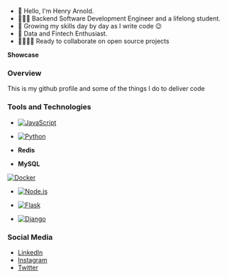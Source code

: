 - 👋 Hello, I'm Henry Arnold.
- 👨🏾‍💻 Backend Software Development Engineer and a lifelong student.
- 🌱 Growing my skills day by day as I write code 😉
- 🫣 Data and Fintech Enthusiast.
- 🫱🏾‍🫲🏽 Ready to collaborate on open source projects


**Showcase**

### Overview
This is my github profile and some of the things I do to deliver code

### Tools and Technologies

- [![JavaScript](https://upload.wikimedia.org/wikipedia/commons/thumb/6/6a/JavaScript-logo.png/50px-JavaScript-logo.png)](https://developer.mozilla.org/en-US/docs/Web/JavaScript)
  
- [![Python](https://upload.wikimedia.org/wikipedia/commons/thumb/c/c3/Python-logo-notext.svg/50px-Python-logo-notext.svg.png)](https://docs.python.org/3/)
  
- **Redis**
  
- **MySQL**
  
 [![Docker](https://upload.wikimedia.org/wikipedia/commons/thumb/4/4e/Docker_%28container_engine%29_logo.svg/50px-Docker_%28container_engine%29_logo.svg.png)](https://docs.docker.com/)
  
-  [![Node.js](https://upload.wikimedia.org/wikipedia/commons/thumb/d/d9/Node.js_logo.svg/50px-Node.js_logo.svg.png)](https://nodejs.org/en/docs/)
  
-  [![Flask](https://upload.wikimedia.org/wikipedia/commons/thumb/3/3c/Flask_logo.svg/50px-Flask_logo.svg.png)](https://flask.palletsprojects.com/en/2.0.x/)
  
-  [![Django](https://upload.wikimedia.org/wikipedia/commons/thumb/7/75/Django_logo.svg/50px-Django_logo.svg.png)](https://www.djangoproject.com/)


### Social Media
- [LinkedIn](https://www.linkedin.com/in/arnold-henry-ah01/)
- [Instagram](https://www.instagram.com/ibuildepicshit)
- [Twitter](https://twitter.com/yourbackendnerd)



<!---
devharnold/devharnold is a ✨ special ✨ repository because its `README.md` (this file) appears on your GitHub profile.
You can click the Preview link to take a look at your changes.
--->
